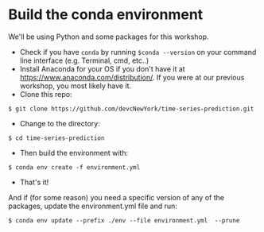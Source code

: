 # Build the conda environment
We'll be using Python and some packages for this workshop.
- Check if you have `conda` by running `$conda --version` on your command line interface (e.g. Terminal, cmd, etc..)
- Install Anaconda for your OS if you don't have it at https://www.anaconda.com/distribution/. If you were at our previous workshop, you most likely have it.
- Clone this repo:
```
$ git clone https://github.com/devcNewYork/time-series-prediction.git
```

- Change to the directory:

```
$ cd time-series-prediction
```
 
- Then build the environment with:

```
$ conda env create -f environment.yml
```

- That's it!

And if (for some reason) you need a specific version of any of the packages, update the environment.yml file and run:

```
$ conda env update --prefix ./env --file environment.yml  --prune
```

